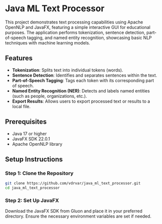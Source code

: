 # Java ML Text Processor

This project demonstrates text processing capabilities using Apache OpenNLP and JavaFX, featuring a simple interactive GUI for educational purposes. The application performs tokenization, sentence detection, part-of-speech tagging, and named entity recognition, showcasing basic NLP techniques with machine learning models.

## Features

- **Tokenization**: Splits text into individual tokens (words).
- **Sentence Detection**: Identifies and separates sentences within the text.
- **Part-of-Speech Tagging**: Tags each token with its corresponding part of speech.
- **Named Entity Recognition (NER)**: Detects and labels named entities (such as people, organizations, etc.).
- **Export Results**: Allows users to export processed text or results to a local file.

## Prerequisites

- Java 17 or higher
- JavaFX SDK 22.0.1
- Apache OpenNLP library

## Setup Instructions

### Step 1: Clone the Repository

```bash
git clone https://github.com/vdrvar/java_ml_text_processor.git
cd java_ml_text_processor
```

### Step 2: Set Up JavaFX
Download the JavaFX SDK from Gluon and place it in your preferred directory. Ensure the necessary environment variables are set if needed.




